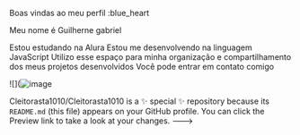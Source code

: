 Boas vindas ao meu perfil :blue_heart

Meu nome é Guilherne gabriel

Estou estudando na Alura
Estou me desenvolvendo na linguagem JavaScript
Utilizo esse espaço para minha organização e compartilhamento dos meus projetos desenvolvidos
Você pode entrar em contato comigo

![](![image](https://github.com/Cleitorasta1010/Cleitorasta1010/assets/138138967/7aeaf9d4-2009-4d06-abb7-2095858352b6)

Cleitorasta1010/Cleitorasta1010 is a ✨ special ✨ repository because its `README.md` (this file) appears on your GitHub profile.
You can click the Preview link to take a look at your changes.
--->
